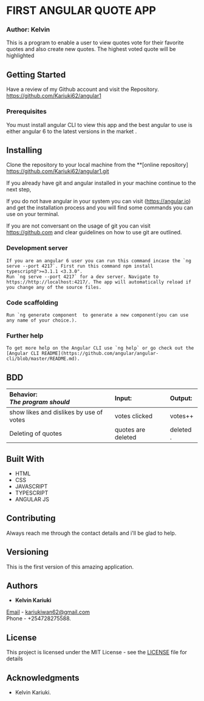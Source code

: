 # FIRST ANGULAR QUOTE APP

### Author: Kelvin 

This is a program to enable a user to view quotes vote for their favorite quotes and also create new quotes. The highest voted quote will be highlighted

## Getting Started
Have a review of my Github account and visit the Repository.
https://github.com/Kariuki62/angular1

### Prerequisites

You must install angular CLI to view this app and the best angular to use is either angular 6 to the latest versions in the market .

## Installing

Clone the repository to your local machine from the **[online repository]
https://github.com/Kariuki62/angular1.git

If you already have git and angular installed in your machine continue to the next step,

If you do not have angular in your system you can visit (https://angular.io) and get the installation process and you will find some commands you can use on your terminal.

If you are not conversant on the usage of git you can visit https://github.com and clear guidelines on how to use git are outlined.

### Development server
```
If you are an angular 6 user you can run this command incase the `ng serve --port 4217`. First run this command npm install typescript@">=3.1.1 <3.3.0".
Run `ng serve --port 4217` for a dev server. Navigate to https://http://localhost:4217/. The app will automatically reload if you change any of the source files.
```

### Code scaffolding
```
Run `ng generate component  to generate a new component(you can use any name of your choice.).
```
### Further help
```
To get more help on the Angular CLI use `ng help` or go check out the [Angular CLI README](https://github.com/angular/angular-cli/blob/master/README.md).
```

## BDD

| Behavior: <br>_The program should_         | Input:             |   Output:                   |
| :------------------------------------------| :------------------| :-------------------------- |
| show likes and dislikes by use of votes    | votes clicked      | votes++                     |
|Deleting of quotes                          | quotes are deleted | deleted .                   |

## Built With

- HTML
- CSS
- JAVASCRIPT
- TYPESCRIPT
- ANGULAR JS

## Contributing

Always reach me through the contact details and i'll be glad to help.

## Versioning

This is the first version of this amazing application.

## Authors

- **Kelvin Kariuki** 

[Email](https://mail.google.com) - kariukiwan62@gmail.com <br>
Phone - +254728275588.

## License

This project is licensed under the MIT License - see the [LICENSE](LICENSE) file for details

## Acknowledgments

- Kelvin Kariuki.
